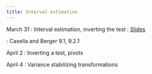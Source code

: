 ```yaml
---
title: Interval estimation
---
```


March 31
: Interval estimation, inverting the test
  : [Slides](https://sta711-s25.github.io/slides/lecture_27.pdf)
  
: Casella and Berger 9.1, 9.2.1
      
April 2
: Inverting a test, pivots

April 4
: Variance stabilizing transformations